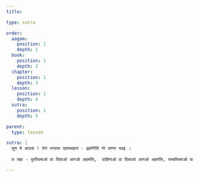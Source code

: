 ```yaml
---
title: 

type: sutra

order:
  aagam: 
    position: 1
    depth: 1
  book: 
    position: 1
    depth: 2
  chapter: 
    position: 1
    depth: 3
  lesson: 
    position: 1
    depth: 4
  sutra: 
    position: 1
    depth: 5

parent:
  type: lesson

sutra: |
  सुय मे आउसं ! तेणं भगवया एवमक्खायं - इहमेगेसिं णो सण्णा भवइ । 
  
  त जहा - पुरत्थिमाओ वा दिसाओ आगओ अहमंसि,  दाहिणाओ वा दिसाओ आगओ अहमंसि, पच्चत्थिमाओ वा दिसाओ  आगओ अहमंसि, उत्तराओ वा दिसाओ आगओ अहमंसि, उड्ढाओ वा दिसाओ आगओ अहमंसि, अहे दिसाओ वा आगओ अहमंसि, अण्णयरीओ दिसाओ वा अणुदिसाओ वा आगओ अहमंसि ।

---
```

